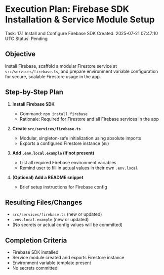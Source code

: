 # Execution Plan: Firebase SDK Installation & Service Module Setup

Task: 17.1 Install and Configure Firebase SDK
Created: 2025-07-21 07:47:10 UTC
Status: Pending

## Objective

Install Firebase, scaffold a modular Firestore service at `src/services/firebase.ts`, and prepare environment variable configuration for secure, scalable Firestore usage in the app.

## Step-by-Step Plan

1. **Install Firebase SDK**
   - Command: `npm install firebase`
   - Rationale: Required for Firestore and all Firebase services in the app

2. **Create `src/services/firebase.ts`**
   - Modular, singleton-safe initialization using absolute imports
   - Exports a configured Firestore instance (`db`)

3. **Add `.env.local.example` (if not present)**
   - List all required Firebase environment variables
   - Remind user to fill in actual values in their own `.env.local`

4. **(Optional) Add a README snippet**
   - Brief setup instructions for Firebase config

## Resulting Files/Changes

- `src/services/firebase.ts` (new or updated)
- `.env.local.example` (new or updated)
- (No secrets or actual config values will be committed)

## Completion Criteria

- Firebase SDK installed
- Service module created and exports Firestore instance
- Environment variable template present
- No secrets committed
